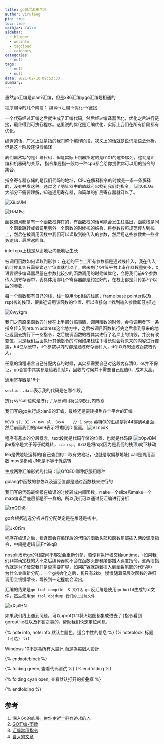 ```yaml
---
title: go底层汇编学习
author: yirufeng
pin: true
toc: true
mathjax: false
sidebar:
  - blogger
  - webinfo
  - tagcloud
  - category
categories:
  - null
tags:
  - null
  - null
date: 2021-02-10 09:53:33
summary:
---
```



虽然go汇编是plan9汇编，但是x86汇编与go汇编是相通的


程序编译的几个阶段：
编译->汇编->优化—>链接

一个代码经过汇编之后就生成了汇编代码，然后经过编译器优化，优化之后进行链接，最终得到可执行程序。这里说的优化是汇编优化，实际上我们在所有阶段都有优化，

编译的话，广义上就是指的我们整个编译阶段，狭义上的话就是说词法语法分析，但是这个阶段还没有编译

我们虽然写的是汇编代码，但是实际上机器指定的是0101的这些序列，这就是汇编和机器码的关系，
指令集是指一般每一种cpu都会给你提供你可以用的指令的集合，


指令寄存器存储的是我们代码的地址，CPU在解释指令的时候是一条一条解释的，没有并发这种。通过这个地址器中的值就可以找到我们的指令，
![tOtEGa](https://cdn.jsdelivr.net/gh/sivanWu0222/ImageHosting@master/uPic/tOtEGa.png)
大部分不需要理解，知道通用寄存器，和简单的扩展寄存器就可以了。

![XiuoUM](https://cdn.jsdelivr.net/gh/sivanWu0222/ImageHosting@master/uPic/XiuoUM.png)

![Hd4Pvj](https://cdn.jsdelivr.net/gh/sivanWu0222/ImageHosting@master/uPic/Hd4Pvj.png)

函数调用都是有一个函数栈存在的，有函数栈的话可能会发生栈溢出，函数栈是同一个函数跳转或者调用另外一个函数的时候栈的结构，将参数按照规范传入到栈上，然后在被调用函数中我们可以读取到被传入的参数，然后用这些参数做一些业务逻辑，最后返回值。


intel cpu上栈是从高地址向低地址生长


被调用函数如何读取到形参：
在老的平台上所有参数都是通过栈传入，我在传入的时候其实只需要读这个位置就可以了，后来到了64位平台上寄存器数量变多，c语言很多编译器尽量在参数比较少的函数调用的时候做优化，会将我们前6个参数传入到寄存器中，我具体用哪几个寄存器都是约定好的，在栈上都是只传第7个以后的参数，

每一个函数都有自己的栈，栈一般用rbp(栈的栈底，frame base pointer)以及rsp(栈的栈顶，很靠近调用该函数的位置，所以直接向上找到输入参数即可)描述

![8wykgm](https://cdn.jsdelivr.net/gh/sivanWu0222/ImageHosting@master/uPic/8wykgm.png)

我们之前原来函数的时候在上半部分搞事情，调用函数的时候，会将调用者下一条指令传入到return address这个地方中，之后被调用函数执行完之后拿到原来的地址返回去执行下一条指令，之后被调函数的栈其实进行了名义上的销毁，并没有改变值，只是我们后面执行其他指令的时候如果栈往下增长就会将原来的内容进行覆盖，64位系统中，6个参数以内的都是通过寄存器传入，6个以外的通过函数栈传入，


任意的编程语言自己分配内存的时候，其实都需要自己对这段内存清0，os并不保证，go语言中其实都是给我们赋0，回收的时候并不需要自己赋值0，成本太高。

通用寄存器是16个


`section .data`表示我的代码是在哪个段，

执行syscall也就是进行了系统调用将会切换到内核态


我们写的go执行成plan9的汇编，最终还是要转换到各个平台的汇编


`MOVB $1, DI -> mov al, 0x44    // 1 byte`
英特尔的汇编是将44挪到al里面，然后前面我们的plan9表示将1挪到DI里面。
![VLnpdK](https://cdn.jsdelivr.net/gh/sivanWu0222/ImageHosting@master/uPic/VLnpdK.png)


程序有基本的分段概念，text段就是代码存储的位置，也就是代码段
![bOpvBM](https://cdn.jsdelivr.net/gh/sivanWu0222/ImageHosting@master/uPic/bOpvBM.png)
jbe指令是大于等于就跳转，`sub rsp, 0x18`是将rsp(因为是我们的栈顶)向下移动

lea是做地址运算的(自己查到的：取有效地址，也就是取偏移地址)
call是调用函数
mov是移动
JNE是不等于就跳转

生成两种汇编形式的代码：![GfQE0l](https://cdn.jsdelivr.net/gh/sivanWu0222/ImageHosting@master/uPic/GfQE0l.png)哪种舒服用哪种

golang中函数的参数以及返回值都是通过函数栈来进行的


我们写的代码最终都在编译的时候转成内部函数，make一个slice和make一个map编译后底层都是不一样的，所以我们可以通过反汇编进行分析


![rnQDh8](https://cdn.jsdelivr.net/gh/sivanWu0222/ImageHosting@master/uPic/rnQDh8.png)

go会根据逃逸分析进行分配确定是在堆还是栈中，

![Jk0t5m](https://cdn.jsdelivr.net/gh/sivanWu0222/ImageHosting@master/uPic/Jk0t5m.png)



程序在编译之后，编译器会在编译后的代码的函数头部和函数尾部插入两段调度指令，中间是逻辑
![FY9kqB](https://cdn.jsdelivr.net/gh/sivanWu0222/ImageHosting@master/uPic/FY9kqB.png)



nosplit表示go的栈空间不够就会重新分配，顺便将执行权交给runtime，（如果我们非常确定栈的大小之后编译器就不会在函数头部和尾部插入调度指令，这两段指令就是为了检查我们是否需要扩容，如果扩容就跳到插入到函数尾部的代码等）
为什么会重新分配：一个g初始化之后，栈只有2kb，慢慢随着深层次函数的递归调用会慢慢增长，增长到一定程度会溢出。


汇编的结果是`go tool compile -S 文件名.go`
反汇编是使用`go build`生成的.o文件，然后使用`go tool objdump 我们的二进制文件`


![xXsAHN](https://cdn.jsdelivr.net/gh/sivanWu0222/ImageHosting@master/uPic/xXsAHN.png)

如果我们线上遇到问题，可以pprof(1.11将火焰图都集成进去了 )指令看到goroutine栈以及死锁之类的，帮助我们快速定位问题。

{% note info, note info 默认主题色，适合中性的信息 %}
{% noteblock, 标题（可选） %}

Windows 10不是為所有人設計,而是為每個人設計

{% endnoteblock %}

{% folding green, 查看代码测试 %}
{% endfolding %}

{% folding cyan open, 查看默认打开的折叠框 %}

{% endfolding %}

## 参考
1. [深入Go的底层，带你走近一群有追求的人](https://mp.weixin.qq.com/s?__biz=MjM5MDUwNTQwMQ==&mid=2257483728&idx=1&sn=c881e621f4f2dfc0ff2277766249ced5&chksm=a5391706924e9e103424852355327c991a7ea2b939add74b949a1ed2cc7fbe62dc79c08efe2f&scene=21#wechat_redirect)
2. [GO汇编-函数](https://www.cnblogs.com/binHome/p/13034103.html)
3. [汇编常用指令](https://blog.csdn.net/qq_36982160/article/details/82950848)
4. [曹大的文章](https://github.com/cch123/asmshare/blob/master/layout.md)